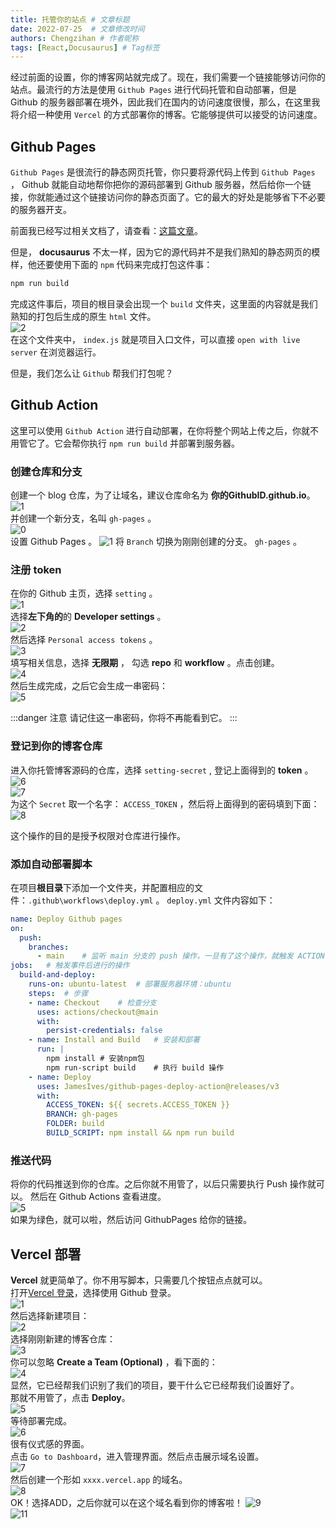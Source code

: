 ```yaml
---
title: 托管你的站点 # 文章标题
date: 2022-07-25  # 文章修改时间
authors: Chengzihan # 作者昵称
tags: [React,Docusaurus] # Tag标签
---
```


经过前面的设置，你的博客网站就完成了。现在，我们需要一个链接能够访问你的站点。最流行的方法是使用 `Github Pages` 进行代码托管和自动部署，但是 Github 的服务器部署在境外，因此我们在国内的访问速度很慢，那么，在这里我将介绍一种使用 `Vercel` 的方式部署你的博客。它能够提供可以接受的访问速度。  

## Github Pages

`Github Pages` 是很流行的静态网页托管，你只要将源代码上传到 `Github Pages` ， Github 就能自动地帮你把你的源码部署到 Github 服务器，然后给你一个链接，你就能通过这个链接访问你的静态页面了。它的最大的好处是能够省下不必要的服务器开支。  

前面我已经写过相关文档了，请查看：[这篇文章](../02.FETricks/02.%E4%BB%8E0%E5%BC%80%E5%A7%8B%E9%83%A8%E7%BD%B2%E4%B8%80%E4%B8%AAGithubPages.md)。  

但是， **docusaurus** 不太一样，因为它的源代码并不是我们熟知的静态网页的模样，他还要使用下面的 `npm` 代码来完成打包这件事：  

```bash
npm run build
```

完成这件事后，项目的根目录会出现一个 `build` 文件夹，这里面的内容就是我们熟知的打包后生成的原生 `html` 文件。  
![2](https://jetzihan-img.oss-cn-beijing.aliyuncs.com/blog/20220725135814.png)  
在这个文件夹中， `index.js` 就是项目入口文件，可以直接 `open with live server` 在浏览器运行。  

但是，我们怎么让 `Github` 帮我们打包呢？  

## Github Action

这里可以使用 `Github Action` 进行自动部署，在你将整个网站上传之后，你就不用管它了。它会帮你执行 `npm run build` 并部署到服务器。  

### 创建仓库和分支

创建一个 blog 仓库，为了让域名，建议仓库命名为 **你的GithubID.github.io**。  
![1](https://jetzihan-img.oss-cn-beijing.aliyuncs.com/blog/20220725143909.png)  
并创建一个新分支，名叫 `gh-pages` 。  
![0](https://jetzihan-img.oss-cn-beijing.aliyuncs.com/blog/20220725143509.png)  
设置 Github Pages 。
![1](https://jetzihan-img.oss-cn-beijing.aliyuncs.com/blog/1658730994537.png)
将 `Branch` 切换为刚刚创建的分支。 `gh-pages` 。

### 注册 token

在你的 Github 主页，选择 `setting` 。  
![1](https://jetzihan-img.oss-cn-beijing.aliyuncs.com/blog/1658729256326.png)  
选择**左下角的**的 **Developer settings** 。  
![2](https://jetzihan-img.oss-cn-beijing.aliyuncs.com/blog/20220725140853.png)  
然后选择 `Personal access tokens` 。  
![3](https://jetzihan-img.oss-cn-beijing.aliyuncs.com/blog/1658729485327.png)  
填写相关信息，选择 **无限期** ， 勾选 **repo** 和 **workflow** 。点击创建。  
![4](https://jetzihan-img.oss-cn-beijing.aliyuncs.com/blog/1658729568291.png)  
然后生成完成，之后它会生成一串密码：  
![5](https://jetzihan-img.oss-cn-beijing.aliyuncs.com/blog/1658729659070.png)  

:::danger 注意
请记住这一串密码，你将不再能看到它。
:::

### 登记到你的博客仓库

进入你托管博客源码的仓库，选择 `setting-secret` , 登记上面得到的 **token** 。
![6](https://jetzihan-img.oss-cn-beijing.aliyuncs.com/blog/1658730036056.png)  
![7](https://jetzihan-img.oss-cn-beijing.aliyuncs.com/blog/1658730145767.png)  
为这个 `Secret` 取一个名字： `ACCESS_TOKEN` ，然后将上面得到的密码填到下面：  
![8](https://jetzihan-img.oss-cn-beijing.aliyuncs.com/blog/1658730305602.png)  

这个操作的目的是授予权限对仓库进行操作。  

### 添加自动部署脚本

在项目**根目录**下添加一个文件夹，并配置相应的文件：`.github\workflows\deploy.yml` 。 `deploy.yml` 文件内容如下：  

```yml
name: Deploy Github pages
on:
  push:
    branches:
      - main    # 监听 main 分支的 push 操作，一旦有了这个操作，就触发 ACTION 部署。
jobs:   # 触发事件后进行的操作
  build-and-deploy:
    runs-on: ubuntu-latest  # 部署服务器环境：ubuntu
    steps:  # 步骤
    - name: Checkout    # 检查分支
      uses: actions/checkout@main
      with:
        persist-credentials: false
    - name: Install and Build   # 安装和部署
      run: |
        npm install # 安装npm包
        npm run-script build    # 执行 build 操作
    - name: Deploy
      uses: JamesIves/github-pages-deploy-action@releases/v3
      with:
        ACCESS_TOKEN: ${{ secrets.ACCESS_TOKEN }}
        BRANCH: gh-pages
        FOLDER: build
        BUILD_SCRIPT: npm install && npm run build
```

### 推送代码

将你的代码推送到你的仓库。之后你就不用管了，以后只需要执行 Push 操作就可以。
然后在 Github Actions 查看进度。  
![5](https://jetzihan-img.oss-cn-beijing.aliyuncs.com/blog/20220725144138.png)  
如果为绿色，就可以啦，然后访问 GithubPages 给你的链接。  

## Vercel 部署

**Vercel** 就更简单了。你不用写脚本，只需要几个按钮点点就可以。  
打开[Vercel 登录](https://vercel.com/login)，选择使用 Github 登录。  
![1](https://jetzihan-img.oss-cn-beijing.aliyuncs.com/blog/20220725145225.png)  
然后选择新建项目：  
![2](https://jetzihan-img.oss-cn-beijing.aliyuncs.com/blog/1658732056269.png)  
选择刚刚新建的博客仓库：  
![3](https://jetzihan-img.oss-cn-beijing.aliyuncs.com/blog/1658732162189.png)  
你可以忽略 **Create a Team (Optional)** ，看下面的：  
![4](https://jetzihan-img.oss-cn-beijing.aliyuncs.com/blog/20220725145739.png)  
显然，它已经帮我们识别了我们的项目，要干什么它已经帮我们设置好了。  
那就不用管了，点击 **Deploy**。  
![5](https://jetzihan-img.oss-cn-beijing.aliyuncs.com/blog/20220725145905.png)  
等待部署完成。  
![6](https://jetzihan-img.oss-cn-beijing.aliyuncs.com/blog/20220725150132.png)  
很有仪式感的界面。  
点击 `Go to Dashboard`，进入管理界面。然后点击展示域名设置。  
![7](https://jetzihan-img.oss-cn-beijing.aliyuncs.com/blog/1658732581412.png)  
然后创建一个形如 `xxxx.vercel.app` 的域名。  
![8](https://jetzihan-img.oss-cn-beijing.aliyuncs.com/blog/20220725150427.png)  
OK！选择ADD，之后你就可以在这个域名看到你的博客啦！
![9](https://jetzihan-img.oss-cn-beijing.aliyuncs.com/blog/20220725150523.png)  
![11](https://jetzihan-img.oss-cn-beijing.aliyuncs.com/blog/1658732793550.png)  
